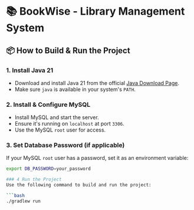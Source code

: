 # 📚 BookWise - Library Management System

## 📦 How to Build & Run the Project

### 1. Install Java 21
- Download and install Java 21 from the official [Java Download Page](https://www.oracle.com/java/technologies/javase/jdk21-archive-downloads.html).
- Make sure `java` is available in your system's `PATH`.

### 2. Install & Configure MySQL
- Install MySQL and start the server.
- Ensure it's running on `localhost` at port `3306`.
- Use the MySQL `root` user for access.

### 3. Set Database Password (if applicable)
If your MySQL `root` user has a password, set it as an environment variable:

```bash
export DB_PASSWORD=your_password

### 4 Run the Project
Use the following command to build and run the project:

```bash
./gradlew run
